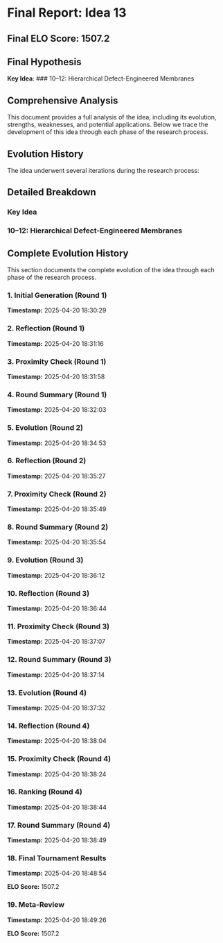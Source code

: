 # Final Report: Idea 13

## Final ELO Score: 1507.2

## Final Hypothesis

**Key Idea**: ### 10–12: Hierarchical Defect-Engineered Membranes

## Comprehensive Analysis

This document provides a full analysis of the idea, including its evolution, strengths, weaknesses, and potential applications. Below we trace the development of this idea through each phase of the research process.

## Evolution History

The idea underwent several iterations during the research process:

## Detailed Breakdown

### Key Idea

### 10–12: Hierarchical Defect-Engineered Membranes

## Complete Evolution History

This section documents the complete evolution of the idea through each phase of the research process.

### 1. Initial Generation (Round 1)
**Timestamp:** 2025-04-20 18:30:29



### 2. Reflection (Round 1)
**Timestamp:** 2025-04-20 18:31:16



### 3. Proximity Check (Round 1)
**Timestamp:** 2025-04-20 18:31:58



### 4. Round Summary (Round 1)
**Timestamp:** 2025-04-20 18:32:03



### 5. Evolution (Round 2)
**Timestamp:** 2025-04-20 18:34:53



### 6. Reflection (Round 2)
**Timestamp:** 2025-04-20 18:35:27



### 7. Proximity Check (Round 2)
**Timestamp:** 2025-04-20 18:35:49



### 8. Round Summary (Round 2)
**Timestamp:** 2025-04-20 18:35:54



### 9. Evolution (Round 3)
**Timestamp:** 2025-04-20 18:36:12



### 10. Reflection (Round 3)
**Timestamp:** 2025-04-20 18:36:44



### 11. Proximity Check (Round 3)
**Timestamp:** 2025-04-20 18:37:07



### 12. Round Summary (Round 3)
**Timestamp:** 2025-04-20 18:37:14



### 13. Evolution (Round 4)
**Timestamp:** 2025-04-20 18:37:32



### 14. Reflection (Round 4)
**Timestamp:** 2025-04-20 18:38:04



### 15. Proximity Check (Round 4)
**Timestamp:** 2025-04-20 18:38:24



### 16. Ranking (Round 4)
**Timestamp:** 2025-04-20 18:38:44



### 17. Round Summary (Round 4)
**Timestamp:** 2025-04-20 18:38:49



### 18. Final Tournament Results
**Timestamp:** 2025-04-20 18:48:54

**ELO Score:** 1507.2



### 19. Meta-Review
**Timestamp:** 2025-04-20 18:49:26

**ELO Score:** 1507.2



